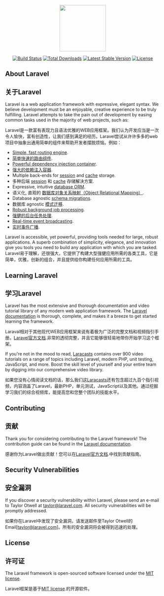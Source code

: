 <p align="center"><a href="https://laravel.com" target="_blank"><img width="150"src="https://laravel.com/laravel.png"></a></p>

<p align="center">
<a href="https://travis-ci.org/laravel/framework"><img src="https://travis-ci.org/laravel/framework.svg" alt="Build Status"></a>
<a href="https://packagist.org/packages/laravel/framework"><img src="https://poser.pugx.org/laravel/framework/d/total.svg" alt="Total Downloads"></a>
<a href="https://packagist.org/packages/laravel/framework"><img src="https://poser.pugx.org/laravel/framework/v/stable.svg" alt="Latest Stable Version"></a>
<a href="https://packagist.org/packages/laravel/framework"><img src="https://poser.pugx.org/laravel/framework/license.svg" alt="License"></a>
</p>

## About Laravel
## 关于Laravel

Laravel is a web application framework with expressive, elegant syntax. We believe development must be an enjoyable, creative experience to be truly fulfilling. Laravel attempts to take the pain out of development by easing common tasks used in the majority of web projects, such as:

Laravel是一款富有表现力且语法优雅的WEB应用框架。我们认为开发应当是一次令人愉快，富有创造性，让我们感到满足的经历。Laravel尝试从许许多多的web项目中抽象出通用简单的组件来帮助开发者摆脱烦恼。例如：

- [Simple, fast routing engine](https://laravel.com/docs/routing).
- [简单快速的路由组件](https://laravel.com/docs/routing).
- [Powerful dependency injection container](https://laravel.com/docs/container).
- [强大的依赖注入容器](https://laravel.com/docs/container).
- Multiple back-ends for [session](https://laravel.com/docs/session) and [cache](https://laravel.com/docs/cache) storage.
- 多种后端 [session](https://laravel.com/docs/session) 和 [cache](https://laravel.com/docs/cache) 存储解决方案.
- Expressive, intuitive [database ORM](https://laravel.com/docs/eloquent).
- 语义化, 直观的 [数据库对象关系映射（Object Relational Mapping）](https://laravel.com/docs/eloquent).
- Database agnostic [schema migrations](https://laravel.com/docs/migrations).
- 数据库 agnostic [模式迁移](https://laravel.com/docs/migrations).
- [Robust background job processing](https://laravel.com/docs/queues).
- [强健的后台任务处理](https://laravel.com/docs/queues).
- [Real-time event broadcasting](https://laravel.com/docs/broadcasting).
- [实时事件广播](https://laravel.com/docs/broadcasting).

Laravel is accessible, yet powerful, providing tools needed for large, robust applications. A superb combination of simplicity, elegance, and innovation give you tools you need to build any application with which you are tasked.
Laravel易于理解，还很强大，它提供了构建大型强健应用所需的各类工具，它是简单，优雅，创新的组合，并且提供给你构建任何应用所需的工具。


## Learning Laravel
## 学习Laravel

Laravel has the most extensive and thorough documentation and video tutorial library of any modern web application framework. The [Laravel documentation](https://laravel.com/docs) is thorough, complete, and makes it a breeze to get started learning the framework.

Laraval相对于其他现代WEB应用框架来说有着极为广泛的完整文档和视频指引手册。[Laravel官方文档](https://laravel.com/docs).非常的透彻完整，并且它能够很轻易地带你开始学习这个框架。

If you're not in the mood to read, [Laracasts](https://laracasts.com) contains over 900 video tutorials on a range of topics including Laravel, modern PHP, unit testing, JavaScript, and more. Boost the skill level of yourself and your entire team by digging into our comprehensive video library.

如果您没有心情阅读文档的话，那么我们这[Laracasts](https://laracasts.com)还有包含超过九百个指引视频，内容涵盖了Laravel，最新PHP，单元测试，JavaScript以及其他。通过挖掘学习我们的综合视频库，能提高您和您整个团队的技能水平。

## Contributing
## 贡献

Thank you for considering contributing to the Laravel framework! The contribution guide can be found in the [Laravel documentation](http://laravel.com/docs/contributions).

感谢你为Laravel做出贡献！您可以在[Laravel官方文档](http://laravel.com/docs/contributions).中找到贡献指南。

## Security Vulnerabilities
## 安全漏洞

If you discover a security vulnerability within Laravel, please send an e-mail to Taylor Otwell at taylor@laravel.com. All security vulnerabilities will be promptly addressed.

如果你在Laravel中发现了安全漏洞，请发送邮件至Taylor Otwell的Email[taylor@laravel.com]。所有的安全漏洞将会被得到迅速的处理。

## License
## 许可证

The Laravel framework is open-sourced software licensed under the [MIT license](http://opensource.org/licenses/MIT).

Laravel框架是基于[MIT license](http://opensource.org/licenses/MIT).的开源软件。
